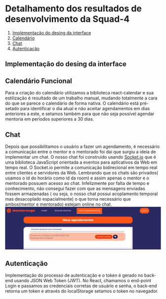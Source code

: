 # Detalhamento dos resultados de desenvolvimento da Squad-4

<ol>
        <li> <a href="#desing-interface">Implementação do desing da interface</a></li>
        <li> <a href="#calendario">Calendário</a> </li>
        <li> <a href="#chat">Chat</a> </li>
        <li> <a href="#autenticacao"> Autenticação </a> </li>
</ol>

<h2 id="desing-interface">Implementação do desing da interface</h2>

<h2 id="calendario">Calendário Funcional</h2>
Para a criação do calendário utilizamos a biblioteca react-calendar e sua estilização é resultado de um trabalho manual, mudando totalmente a cara do que se parece o calendário de forma nativa. O calendário está pré-setado para identificar o dia atual e não aceitar agendamentos em dias anteriores a este, e setamos também para que não seja possível agendar mentoria em períodos superiores a 30 dias.

<h2 id="chat">Chat</h2>
Depois que possibilitamos o usuário a fazer um agendamento, é necessário a comunicação entre o mentor e o mentorado foi dai que surgiu a ideia de
implementar um chat. O nosso chat foi construido usando <a href="https://socket.io">Socket.io</a> que é uma biblioteca JavaScript orientada a eventos para aplicativos da Web em tempo real. 
 O Socket.io permite a comunicação bidirecional em tempo real entre clientes e servidores da Web. Lembrando que os chats são privados( usamos o id do horário como id da room)
e assim apenas o mentor e o mentorado possuem acesso ao chat. Infelizmente por falta de tempo e conhecimento, não consegui fazer com que as mensagens enviadas fossem armazenadas
( ou seja, o nosso chat possui acoplamento temporal mas desacoplado espacialmente) o que torna necessário que ambos(mentor e mentorado) estejam online no chat.

<img src="images/Chat-1.png" width="700">

<h2 id="autenticacao">Autenticação </h2>
Implementação do processo de autenticação e o token é gerado no back-end usando JSON Web Token (JWT). No React, chamamos o end-point Login e passamos as credenciais corretas de usuário e senha, o back-end retorna um token e através do localStorage setamos o token no navegador.

